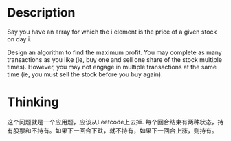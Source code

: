 # Description
Say you have an array for which the i element is the price of a given stock on day i.

Design an algorithm to find the maximum profit. You may complete as many transactions as you like (ie, buy one and sell one share of the stock multiple times). However, you may not engage in multiple transactions at the same time (ie, you must sell the stock before you buy again).

# Thinking
这个问题就是一个应用题，应该从Leetcode上去掉.
每个回合结束有两种状态，持有股票和不持有。如果下一回合下跌，就不持有，如果下一回合上涨，则持有。
